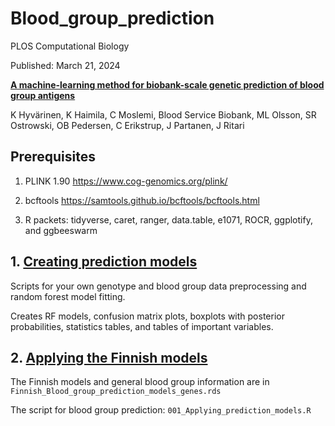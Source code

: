 # Blood_group_prediction

PLOS Computational Biology

Published: March 21, 2024

[**A machine-learning method for biobank-scale genetic prediction of blood group antigens**](https://journals.plos.org/ploscompbiol/article?id=10.1371/journal.pcbi.1011977)

K Hyvärinen, K Haimila, C Moslemi, Blood Service Biobank, ML Olsson, SR Ostrowski, OB Pedersen, C Erikstrup, J Partanen, J Ritari

## Prerequisites

1.  PLINK 1.90 <https://www.cog-genomics.org/plink/>

2.  bcftools <https://samtools.github.io/bcftools/bcftools.html>

3.  R packets: tidyverse, caret, ranger, data.table, e1071, ROCR, ggplotify, and ggbeeswarm

## 1. [Creating prediction models](https://github.com/FRCBS/Blood_group_prediction/tree/main/Creating_prediction_models)

Scripts for your own genotype and blood group data preprocessing and random forest model fitting.

Creates RF models, confusion matrix plots, boxplots with posterior probabilities, statistics tables, and tables of important variables.

## 2. [Applying the Finnish models](https://github.com/FRCBS/Blood_group_prediction/tree/main/Applying_Finnish_bloog_group_prediction_models)

The Finnish models and general blood group information are in `Finnish_Blood_group_prediction_models_genes.rds`

The script for blood group prediction: `001_Applying_prediction_models.R`
